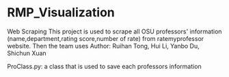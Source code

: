 # RMP_Visualization
Web Scraping 
	This project is used to scrape all OSU professors' information (name,department,rating score,number of rate) from ratemyprofessor website. Then the team uses 
Author: Ruihan Tong, Hui Li, Yanbo Du, Shichun Xuan

ProClass.py: a class that is used to save each professors information

  
